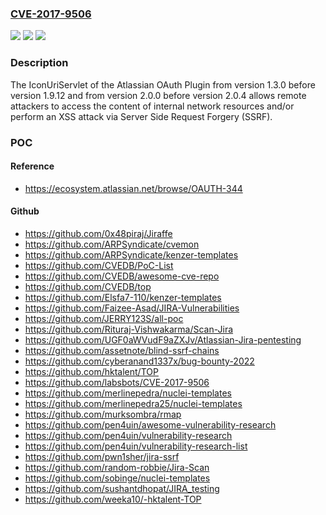 ### [CVE-2017-9506](https://cve.mitre.org/cgi-bin/cvename.cgi?name=CVE-2017-9506)
![](https://img.shields.io/static/v1?label=Product&message=Atlassian%20OAuth%20Plugin&color=blue)
![](https://img.shields.io/static/v1?label=Version&message=n%2Fa&color=blue)
![](https://img.shields.io/static/v1?label=Vulnerability&message=Server-Side%20Request%20Forgery&color=brighgreen)

### Description

The IconUriServlet of the Atlassian OAuth Plugin from version 1.3.0 before version 1.9.12 and from version 2.0.0 before version 2.0.4 allows remote attackers to access the content of internal network resources and/or perform an XSS attack via Server Side Request Forgery (SSRF).

### POC

#### Reference
- https://ecosystem.atlassian.net/browse/OAUTH-344

#### Github
- https://github.com/0x48piraj/Jiraffe
- https://github.com/ARPSyndicate/cvemon
- https://github.com/ARPSyndicate/kenzer-templates
- https://github.com/CVEDB/PoC-List
- https://github.com/CVEDB/awesome-cve-repo
- https://github.com/CVEDB/top
- https://github.com/Elsfa7-110/kenzer-templates
- https://github.com/Faizee-Asad/JIRA-Vulnerabilities
- https://github.com/JERRY123S/all-poc
- https://github.com/Rituraj-Vishwakarma/Scan-Jira
- https://github.com/UGF0aWVudF9aZXJv/Atlassian-Jira-pentesting
- https://github.com/assetnote/blind-ssrf-chains
- https://github.com/cyberanand1337x/bug-bounty-2022
- https://github.com/hktalent/TOP
- https://github.com/labsbots/CVE-2017-9506
- https://github.com/merlinepedra/nuclei-templates
- https://github.com/merlinepedra25/nuclei-templates
- https://github.com/murksombra/rmap
- https://github.com/pen4uin/awesome-vulnerability-research
- https://github.com/pen4uin/vulnerability-research
- https://github.com/pen4uin/vulnerability-research-list
- https://github.com/pwn1sher/jira-ssrf
- https://github.com/random-robbie/Jira-Scan
- https://github.com/sobinge/nuclei-templates
- https://github.com/sushantdhopat/JIRA_testing
- https://github.com/weeka10/-hktalent-TOP

